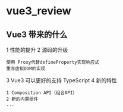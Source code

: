# vue3_review

## Vue3 带来的什么

1 性能的提升
2 源码的升级

```
使用 Proxy代替defineProperty实现响应式
重写虚拟DOM的实现
```

3 Vue3 可以更好的支持 TypeScript
4 新的特性

```
1 Composition API（组合API）
2 新的内置组件
...
```

